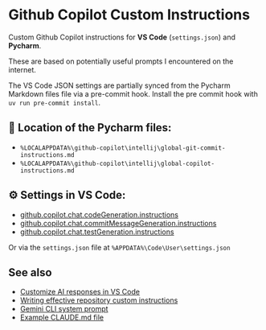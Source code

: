 # Github Copilot Custom Instructions
Custom Github Copilot instructions for **VS Code** (`settings.json`) and **Pycharm**.

These are based on potentially useful prompts I encountered on the internet. 

The VS Code JSON settings are partially synced from the Pycharm Markdown files  file via a pre-commit hook. Install the pre commit hook with `uv run pre-commit install`.

## 📂 Location of the Pycharm files:
- `%LOCALAPPDATA%\github-copilot\intellij\global-git-commit-instructions.md`
- `%LOCALAPPDATA%\github-copilot\intellij\global-copilot-instructions.md`

## ⚙️ Settings in VS Code:
- [github.copilot.chat.codeGeneration.instructions](vscode://settings/github.copilot.chat.codeGeneration.instructions)
- [github.copilot.chat.commitMessageGeneration.instructions](vscode://settings/github.copilot.chat.commitMessageGeneration.instructions)
- [github.copilot.chat.testGeneration.instructions](vscode://settings/github.copilot.chat.testGeneration.instructions)

Or via the `settings.json` file at `%APPDATA%\Code\User\settings.json`


## See also
- [Customize AI responses in VS Code](https://code.visualstudio.com/docs/copilot/copilot-customization#_specify-custom-instructions-in-settings)
- [Writing effective repository custom instructions](https://docs.github.com/en/copilot/customizing-copilot/adding-repository-custom-instructions-for-github-copilot#writing-effective-repository-custom-instructions)
- [Gemini CLI system prompt](https://gist.github.com/simonw/9e5f13665b3112cea00035df7da696c6)
- [Example CLAUDE.md file](https://github.com/mitsuhiko/sloppy-xml-py/blob/main/CLAUDE.md)
